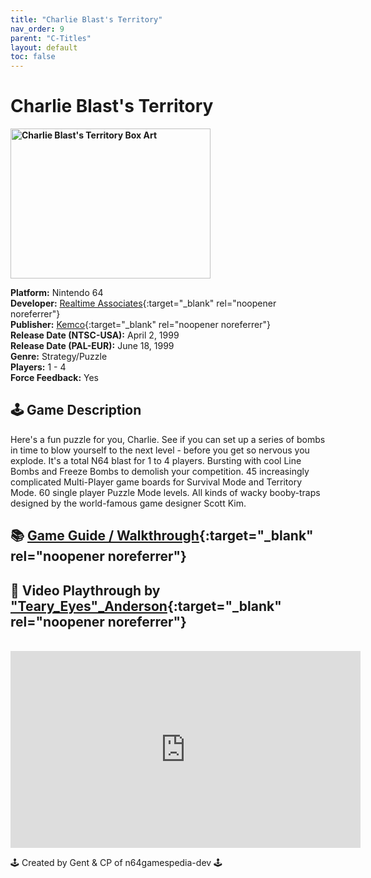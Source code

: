 ```yaml
---
title: "Charlie Blast's Territory"
nav_order: 9
parent: "C-Titles"
layout: default
toc: false
---
```


# Charlie Blast's Territory

<b>
<img src="https://images.launchbox-app.com/a1b99468-4c7e-4091-a159-c7ccf5202dec.jpg" alt="Charlie Blast's Territory Box Art" width="320" height="240" />
</b>

**Platform:** Nintendo 64  
**Developer:** [Realtime Associates](https://en.wikipedia.org/wiki/Realtime_Associates){:target="_blank" rel="noopener noreferrer"}  
**Publisher:** [Kemco](https://en.wikipedia.org/wiki/Kemco){:target="_blank" rel="noopener noreferrer"}  
**Release Date (NTSC-USA):** April 2, 1999  
**Release Date (PAL-EUR):** June 18, 1999  
**Genre:** Strategy/Puzzle  
**Players:** 1 - 4  
**Force Feedback:** Yes

## 🕹️ Game Description
Here's a fun puzzle for you, Charlie. See if you can set up a series of bombs in time to blow yourself to the next level - before you get so nervous you explode. It's a total N64 blast for 1 to 4 players. Bursting with cool Line Bombs and Freeze Bombs to demolish your competition. 45 increasingly complicated Multi-Player game boards for Survival Mode and Territory Mode. 60 single player Puzzle Mode levels. All kinds of wacky booby-traps designed by the world-famous game designer Scott Kim.

## 📚 [Game Guide / Walkthrough](https://www.ign.com/articles/2006/02/28/charlie-blasts-territory-walkthrough-687223){:target="_blank" rel="noopener noreferrer"}

## 🎥 Video Playthrough by ["Teary_Eyes"_Anderson](https://www.youtube.com/channel/UC1QnQYXnJxA7RBAdMukS9KQ){:target="_blank" rel="noopener noreferrer"}
<br />
<iframe width="560" height="315" src="https://www.youtube.com/embed/yGuvCLM3txQ?start=5" title="Charlie Blast's Territory Playthrough" frameborder="0" allowfullscreen></iframe>

🕹️ Created by Gent & CP of n64gamespedia-dev 🕹️  
<!-- Vault Format: n64gamespedia-dev -->  
<!-- Protocol Source: _vault-specs/format-protocol.md -->
